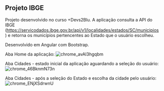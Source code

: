 ## Projeto IBGE

Projeto desenvolvido no curso +Devs2Blu. A aplicação consulta a API do IBGE (https://servicodados.ibge.gov.br/api/v1/localidades/estados/SC/municipios) e retorna os municípios pertencentes ao Estado que o usuário escolheu.

Desenvolvido em Angular com Bootstrap.

Aba Home da aplicação:
![chrome_avAI3hgqbm](https://user-images.githubusercontent.com/85121210/158608848-bcc642b6-a3aa-4ef1-97f6-b320f49413b8.png)



Aba Cidades - estado inicial da aplicação aguardando a seleção do usuário:
![chrome_46BknmN73n](https://user-images.githubusercontent.com/85121210/158608892-57917577-902d-4518-a996-3c9baa3cbeeb.png)



Aba Cidades - após a seleção do Estado e escolha da cidade pelo usuário:
![chrome_ENjXSdrwnU](https://user-images.githubusercontent.com/85121210/158608909-3d36dd21-1287-4d1c-81df-8be32823d7f8.png)
